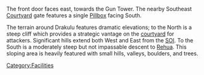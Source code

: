 The front door faces east, towards the Gun Tower. The nearby Southeast
[Courtyard](Courtyard.md "wikilink") gate features a single
[Pillbox](Pillbox.md "wikilink") facing South.

The terrain around Drakulu features dramatic elevations; to the North is
a steep cliff which provides a strategic vantage on the
[courtyard](courtyard.md "wikilink") for attackers. Significant hills
extend both West and East from the [SOI](SOI.md "wikilink"). To the South
is a moderately steep but not impassable descent to
[Rehua](Rehua.md "wikilink"). This sloping area is heavily featured with
small hills, valleys, boulders, and trees.

[Category:Facilities](Category:Facilities.md "wikilink")

